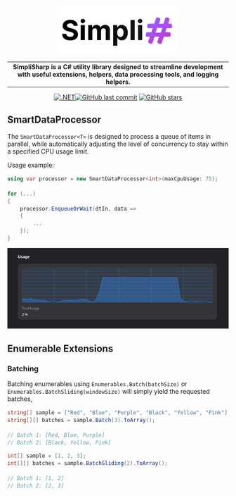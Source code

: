 <div align="center">
  <picture>
    <source media="(prefers-color-scheme: dark)" srcset="https://github.com/cretucosmin3/SimpliSharp/blob/main/assets/simpli-sharp-light.png?raw=true">
    <source media="(prefers-color-scheme: light)" srcset="https://github.com/cretucosmin3/SimpliSharp/blob/main/assets/simpli-sharp-dark.png?raw=true">
    <img alt="SimpliSharp" src="assets/simpli-sharp-dark.png" height="110">
  </picture>
  
<table width="600" align="center">
  <tr>
    <td align="center">
      <strong>SimpliSharp is a C# utility library designed to streamline development with useful extensions, helpers, data processing tools, and logging helpers.</strong>
    </td>
  </tr>
</table>

[![.NET](https://github.com/cretucosmin3/SimpliSharp/actions/workflows/dotnet.yml/badge.svg)](https://github.com/cretucosmin3/SimpliSharp/actions/workflows/dotnet.yml)[![GitHub last commit](https://img.shields.io/github/last-commit/cretucosmin3/SimpliSharp.svg)](https://github.com/cretucosmin3/SimpliSharp/commits/main)
[![GitHub stars](https://img.shields.io/github/stars/cretucosmin3/SimpliSharp.svg)](https://github.com/cretucosmin3/SimpliSharp/stargazers)

</div>

## SmartDataProcessor

The `SmartDataProcessor<T>` is designed to process a queue of items in parallel, while automatically adjusting the level of concurrency to stay within a specified CPU usage limit.

Usage example:

```csharp
using var processor = new SmartDataProcessor<int>(maxCpuUsage: 75);

for (...)
{
    processor.EnqueueOrWait(dtIn, data =>
    {
        ...
    });
}
```

![Alt text for your image](https://raw.githubusercontent.com/cretucosmin3/SimpliSharp/refs/heads/main/assets/75-cpu-usage.png)

## Enumerable Extensions

### Batching

Batching enumerables using `Enumerables.Batch(batchSize)` or `Enumerables.BatchSliding(windowSize)` will simply yield the requested batches,

```csharp
string[] sample = ["Red", "Blue", "Purple", "Black", "Yellow", "Pink"];
string[][] batches = sample.Batch(3).ToArray();

// Batch 1: [Red, Blue, Purple]
// Batch 2: [Black, Yellow, Pink]
```

```csharp
int[] sample = [1, 2, 3];
int[][] batches = sample.BatchSliding(2).ToArray();

// Batch 1: [1, 2]
// Batch 2: [2, 3]
```
